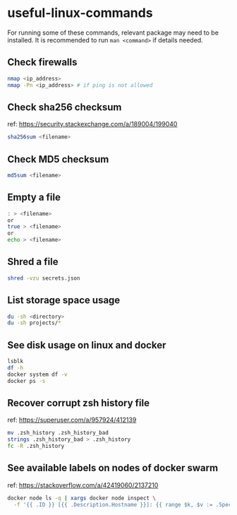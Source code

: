 # useful-linux-commands

For running some of these commands, relevant package may need to be installed. It is recommended to run `man <command>` if details needed.

## Check firewalls

```sh
nmap <ip_address>
nmap -Pn <ip_address> # if ping is not allowed
```

## Check sha256 checksum

ref: <https://security.stackexchange.com/a/189004/199040>

```sh
sha256sum <filename>
```

## Check MD5 checksum

```sh
md5sum <filename>
```

## Empty a file

```sh
: > <filename>
or 
true > <filename>
or
echo > <filename>
```

## Shred a file

```sh
shred -vzu secrets.json
```

## List storage space usage

```sh
du -sh <directory>
du -sh projects/*
```

## See disk usage on linux and docker

```sh
lsblk
df -h
docker system df -v
docker ps -s
```

## Recover corrupt zsh history file

ref: <https://superuser.com/a/957924/412139>

```sh
mv .zsh_history .zsh_history_bad
strings .zsh_history_bad > .zsh_history
fc -R .zsh_history
```

## See available labels on nodes of docker swarm

ref: <https://stackoverflow.com/a/42419060/2137210>

```sh
docker node ls -q | xargs docker node inspect \
  -f '{{ .ID }} [{{ .Description.Hostname }}]: {{ range $k, $v := .Spec.Labels }}{{ $k }}={{ $v }} {{end}}'
```
